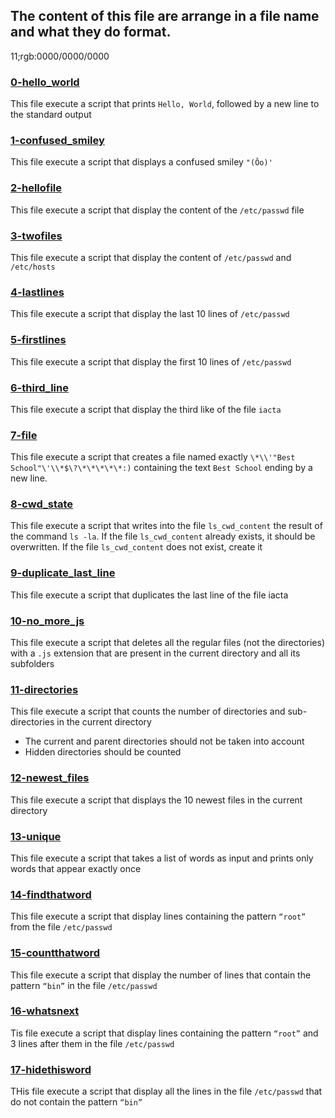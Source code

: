 ## The content of this file are arrange in a file name and what they do format.
11;rgb:0000/0000/0000
### [0-hello_world](0-hello_world)
This file execute a script that prints `Hello, World`, followed by a new line to the standard output

### [1-confused_smiley](1-confused_smiley)
This file execute a script that displays a confused smiley `"(Ôo)'`

### [2-hellofile](2-hellofile)
This file execute a script that display the content of the `/etc/passwd` file

### [3-twofiles](3-twofiles)
This file execute a script that display the content of `/etc/passwd` and `/etc/hosts`

### [4-lastlines](4-lastlines)
This file execute a script that display the last 10 lines of `/etc/passwd`

### [5-firstlines](5-firstlines)
This file execute a script that display the first 10 lines of `/etc/passwd`

### [6-third_line](6-third_line)
This file execute a script that display the third like of the file `iacta`

### [7-file](7-file)
This file execute a script that creates a file named exactly `\*\\'"Best School"\'\\*$\?\*\*\*\*\*:)` containing the text `Best School` ending by a new line.

### [8-cwd_state](8-cwd_state)
This file execute a script that writes into the file `ls_cwd_content` the result of the command `ls -la`. If the file `ls_cwd_content` already exists, it should be overwritten. If the file `ls_cwd_content` does not exist, create it

### [9-duplicate_last_line](9-duplicate_last_line)
This file execute a script that duplicates the last line of the file iacta

### [10-no_more_js](10-no_more_js)
This file execute a script that deletes all the regular files (not the directories) with a `.js` extension that are present in the current directory and all its subfolders

### [11-directories](11-directories)
This file execute a script that counts the number of directories and sub-directories in the current directory
* The current and parent directories should not be taken into account
* Hidden directories should be counted

### [12-newest_files](12-newest_files)
This file execute a script that displays the 10 newest files in the current directory

### [13-unique](13-unique)
This file execute a script that takes a list of words as input and prints only words that appear exactly once

### [14-findthatword](14-findthatword)
This file execute a script that display lines containing the pattern `“root”` from the file `/etc/passwd`

### [15-countthatword](15-countthatword)
This file execute a script that display the number of lines that contain the pattern `“bin”` in the file `/etc/passwd`

### [16-whatsnext](16-whatsnext)
Tis file execute a script that display lines containing the pattern `“root”` and 3 lines after them in the file `/etc/passwd`

### [17-hidethisword](17-hidethisword)
THis file execute a script that display all the lines in the file `/etc/passwd` that do not contain the pattern `“bin”`